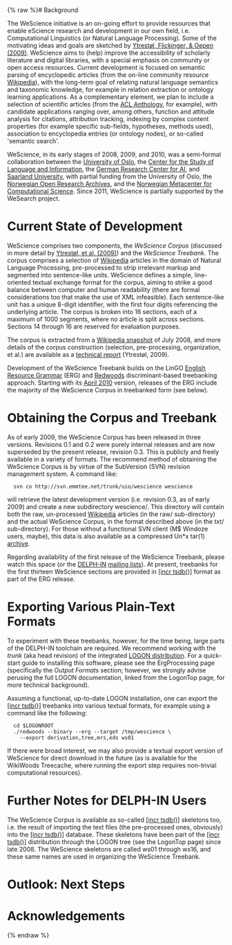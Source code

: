 {% raw %}# Background

The WeScience initiative is an on-going effort to provide resources that
enable eScience research and development in our own field, i.e.
Computational Linguistics (or Natural Language Processing). Some of the
motivating ideas and goals are sketched by [Ytrestøl, Flickinger, &
Oepen (2009)](http://www.delph-in.net/wescience/tlt09.pdf). WeScience
aims to (help) improve the accessibility of scholarly literature and
digital libraries, with a special emphasis on community or open access
resources. Current development is focused on semantic parsing of
encyclopedic articles (from the on-line community resource
[Wikipedia](http://en.wikipedia.org)), with the long-term goal of
relating natural language semantics and taxonomic knowledge, for example
in relation extraction or ontology learning applications. As a
complementary element, we plan to include a selection of scientific
articles (from the [ACL Anthology](http://aclweb.org/anthology-new/),
for example), with candidate applications ranging over, among others,
function and attitude analysis for citations, attribution tracking,
indexing by complex content properties (for example specific sub-fields,
hypotheses, methods used), association to encyclopedia entries (or
ontology nodes), or so-called 'semantic search'.

WeScience, in its early stages of 2008, 2009, and 2010, was a
semi-formal collaboration between the [University of
Oslo](http://www.mn.uio.no/ifi/english/research/groups/ltg/), the
[Center for the Study of Language and
Information](http://lingo.stanford.edu/), the [German Research Center
for AI](http://www.dfki.de/lt), and [Saarland
University](http://www.coli.uni-saarland.de), with partial funding from
the University of Oslo, the [Norwegian Open Research
Archives](http://www.ub.uit.no/wiki/openaccess/index.php/NORA), and the
[Norwegian Metacenter for Computational Science](http://www.notur.no).
Since 2011, WeScience is partially supported by the WeSearch
project.

# Current State of Development

WeScience comprises two components, the *WeScience Corpus* (discussed in
more detail by [Ytrestøl, et al.
(2009)](http://www.delph-in.net/wescience/tlt09.pdf)) and the *WeScience
Treebank*. The corpus comprises a selection of
[Wikipedia](http://en.wikipedia.org) articles in the domain of Natural
Language Processing, pre-processed to strip irrelevant markup and
segmented into sentence-like units. WeScience defines a simple,
line-oriented textual exchange format for the corpus, aiming to strike a
good balance between computer and human readability (there are formal
considerations too that make the use of XML infeasible). Each
sentence-like unit has a unique 8-digit identifier, with the first four
digits referencing the underlying article. The corpus is broken into 16
sections, each of a maximum of 1000 segments, where no article is split
across sections. Sections 14 through 16 are reserved for evaluation
purposes.

The corpus is extracted from a [Wikipedia
snapshot](http://www.delph-in.net/wescience/enwiki-20080727-pages-articles.xml.bz2)
of July 2008, and more details of the corpus construction (selection,
pre-processing, organization, et al.) are available as a [technical
report](http://www.delph-in.net/wescience/Ytrestol:09.pdf) (Ytrestøl,
2009).

Development of the WeScience Treebank builds on the LinGO [English
Resource Grammar](http://www.delph-in.net/erg) (ERG) and
[Redwoods](http://www.delph-in.net/redwoods) discriminant-based
treebanking approach. Starting with its [April
2010](http://svn.delph-in.net/erg/tags/1010) version, releases of the
ERG include the majority of the WeScience Corpus in treebanked form (see
below).

# Obtaining the Corpus and Treebank

As of early 2009, the WeScience Corpus has been released in three
versions. Revisions 0.1 and 0.2 were purely internal releases and are
now superseded by the present release, revision 0.3. This is publicly
and freely available in a variety of formats. The recommend method of
obtaining the WeScience Corpus is by virtue of the SubVersion (SVN)
revision management system. A command like:

      svn co http://svn.emmtee.net/trunk/uio/wescience wescience

will retrieve the latest development version (i.e. revision 0.3, as of
early 2009) and create a new subdirectory wescience/. This directory
will contain both the raw, un-processed
[Wikipedia](http://en.wikipedia.org) articles (in the raw/
sub-directory) and the actual WeScience Corpus, in the format described
above (in the txt/ sub-directory). For those without a functional SVN
client (M$ Windoze users, maybe), this data is also available as a
compressed Un\*x tar(1)
[archive](http://www.delph-in.net/wescience/corpus.0.3.tgz).

Regarding availability of the first release of the WeScience Treebank,
please watch this space (or the [DELPH-IN](http://www.delph-in.net)
[mailing lists](http://lists.delph-in.net)). At present, treebanks for
the first thirteen WeScience sections are provided in [\[incr
tsdb()\]](http://www.delph-in.net/itsdb) format as part of the ERG
release.

# Exporting Various Plain-Text Formats

To experiment with these treebanks, however, for the time being, large
parts of the DELPH-IN toolchain are required. We recommend working with
the *trunk* (aka head revision) of the integrated [LOGON
distribution](). For a quick-start guide to installing this
software, please see the ErgProcessing page
(specifically the *Output Formats* section; however, we strongly advise
perusing the full LOGON documentation, linked from the
LogonTop page, for more technical background).

Assuming a functional, up-to-date LOGON installation, one can export the
[\[incr tsdb()\]](http://www.delph-in.net/itsdb) treebanks into various
textual formats, for example using a command like the following:

      cd $LOGONROOT
      ./redwoods --binary --erg --target /tmp/wescience \
        --export derivation,tree,mrs,eds ws01

If there were broad interest, we may also provide a textual export
version of WeScience for direct download in the future (as is available
for the WikiWoods Treecache, where running the export step
requires non-trivial computational resources).

# Further Notes for DELPH-IN Users

The WeScience Corpus is available as so-called [\[incr
tsdb()\]](http://www.delph-in.net/itsdb) skeletons too, i.e. the result
of importing the text files (the pre-processed ones, obviously) into the
[\[incr tsdb()\]](http://www.delph-in.net/itsdb) database. These
skeletons have been part of the [\[incr
tsdb()\]](http://www.delph-in.net/itsdb) distribution through the LOGON
tree (see the LogonTop page) since late 2008. The WeScience
skeletons are called ws01 through ws16, and these same names are used in
organizing the WeScience Treebank.

# Outlook: Next Steps

# Acknowledgements
<update date omitted for speed>{% endraw %}